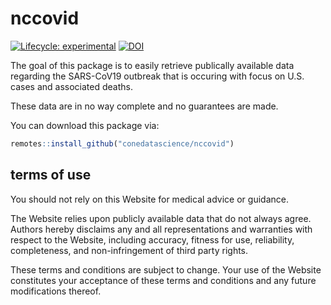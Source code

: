 
<!-- README.md is generated from README.Rmd. Please edit that file -->

# nccovid

<!-- badges: start -->

[![Lifecycle:
experimental](https://img.shields.io/badge/lifecycle-experimental-orange.svg)](https://www.tidyverse.org/lifecycle/#experimental)
[![DOI](https://zenodo.org/badge/254908715.svg)](https://zenodo.org/badge/latestdoi/254908715)
<!-- badges: end -->

The goal of this package is to easily retrieve publically available data
regarding the SARS-CoV19 outbreak that is occuring with focus on U.S.
cases and associated deaths.

These data are in no way complete and no guarantees are made.

You can download this package via:

``` r
remotes::install_github("conedatascience/nccovid")
```

## terms of use

You should not rely on this Website for medical advice or guidance.

The Website relies upon publicly available data that do not always
agree. Authors hereby disclaims any and all representations and
warranties with respect to the Website, including accuracy, fitness for
use, reliability, completeness, and non-infringement of third party
rights.

These terms and conditions are subject to change. Your use of the
Website constitutes your acceptance of these terms and conditions and
any future modifications thereof.
